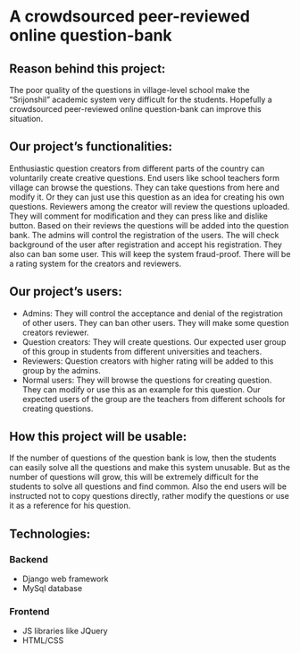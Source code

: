# A crowdsourced peer-reviewed online question-bank



## Reason behind this project:

The poor quality of the questions in village-level school make the “Srijonshil” academic system very difficult for the students. Hopefully a crowdsourced peer-reviewed online question-bank can improve this situation.


## Our project’s functionalities:

Enthusiastic question creators from different parts of the country can voluntarily create creative questions.
End users like school teachers form village can browse the questions. They can take questions from here and modify it. Or they can just use this question as an idea for creating his own questions.
Reviewers among the creator will review the questions uploaded. They will comment for modification and they can press like and dislike button. Based on their reviews the questions will be added into the question bank.
The admins will control the registration of the users. The will check background of the user after registration and accept his registration. They also can ban some user. This will keep the system fraud-proof. 
There will be a rating system for the creators and reviewers.


## Our project’s users:

* Admins: They will control the acceptance and denial of the registration of other users. They can ban other users. They will make some question creators reviewer.
* Question creators: They will create questions. Our expected user group of this group in students from different universities and teachers.
* Reviewers: Question creators with higher rating will be added to this group by the admins.
* Normal users: They will browse the questions for creating question. They can modify or use this as an example for this question. Our expected users of the group are the teachers from different schools for creating questions.


## How this project will be usable:

If the number of questions of the question bank is low, then the students can easily solve all the questions and make this system unusable. But as the number of questions will grow, this will be extremely difficult for the students to solve all questions and find common. Also the end users will be instructed not to copy questions directly, rather modify the questions or use it as a reference for his question.


## Technologies:

### Backend
* Django web framework
* MySql database 
### Frontend
* JS libraries like JQuery
* HTML/CSS

